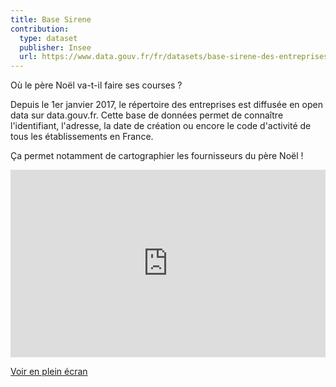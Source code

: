 ```yaml
---
title: Base Sirene
contribution:
  type: dataset
  publisher: Insee
  url: https://www.data.gouv.fr/fr/datasets/base-sirene-des-entreprises-et-de-leurs-etablissements-siren-siret/
---
```


Où le père Noël va-t-il faire ses courses ?

<!--more-->

Depuis le 1er janvier 2017, le répertoire des entreprises est diffusée en open data sur data.gouv.fr. Cette base de données permet de connaître l'identifiant, l'adresse, la date de création ou encore le code d'activité de tous les établissements en France. 

Ça permet notamment de cartographier les fournisseurs du père Noël !

<iframe width="100%" height="300px" frameBorder="0" src="https://umap.openstreetmap.fr/fr/map/les-fournisseurs-du-pere-noel_188089?scaleControl=false&miniMap=false&scrollWheelZoom=false&zoomControl=true&allowEdit=false&moreControl=true&searchControl=null&tilelayersControl=null&embedControl=null&datalayersControl=true&onLoadPanel=undefined&captionBar=false"></iframe><p><a href="https://umap.openstreetmap.fr/fr/map/les-fournisseurs-du-pere-noel_188089">Voir en plein écran</a></p>

<div data-udata-dataset-id="5862206588ee38254d3f4e5e"></div>
